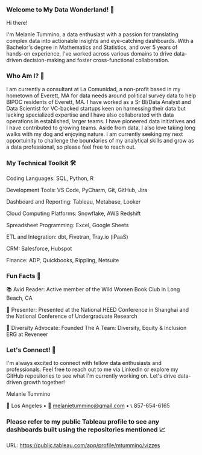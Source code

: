 ### Welcome to My Data Wonderland! 🌟

Hi there! 

I'm Melanie Tummino, a data enthusiast with a passion for translating complex data into actionable insights and eye-catching dashboards. With a Bachelor's degree in Mathematics and Statistics, and over 5 years of hands-on experience, I've worked across various domains to drive data-driven decision-making and foster cross-functional collaboration.

### Who Am I? 🤔

I am currently a consultant at La Comunidad, a non-profit based in my hometown of Everett, MA for data needs around political survey data to help BIPOC residents of Everett, MA. I have worked as a Sr BI/Data Analyst and Data Scientist for VC-backed startups keen on harnessing their data but lacking specialized expertise and I have also collaborated with data operations in established, larger teams. I have pioneered data initiatives and I have contributed to growing teams. Aside from data, I also love taking long walks with my dog and enjoying nature. I am currently seeking my next opportuinity to challenge the boundaries of my analytical skills and grow as a data professional, so please feel free to reach out.

### My Technical Toolkit 🛠️

Coding Languages: SQL, Python, R

Development Tools: VS Code, PyCharm, Git, GitHub, Jira

Dashboard and Reporting: Tableau, Metabase, Looker

Cloud Computing Platforms: Snowflake, AWS Redshift

Spreadsheet Programming: Excel, Google Sheets

ETL and Integration: dbt, Fivetran, Tray.io (iPaaS)

CRM: Salesforce, Hubspot

Finance: ADP, Quickbooks, Rippling, Netsuite

### Fun Facts 🎉

📚 Avid Reader: Active member of the Wild Women Book Club in Long Beach, CA 

🎤 Presenter: Presented at the National HEED Conference in Shanghai and the National Conference of Undergraduate Research

🌈 Diversity Advocate: Founded The A Team: Diversity, Equity & Inclusion ERG at Reveneer

### Let's Connect! 🤝

I'm always excited to connect with fellow data enthusiasts and professionals. Feel free to reach out to me via LinkedIn or explore my GitHub repositories to see what I'm currently working on. Let's drive data-driven growth together!

Melanie Tummino

📍 Los Angeles • 📧 melanietummino@gmail.com • 📞 857-654-6165

### Please refer to my public Tableau profile to see any dashboards built using the repositories mentioned 📈 

URL: https://public.tableau.com/app/profile/mtummino/vizzes 

